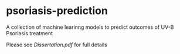 # psoriasis-prediction
A collection of machine learinng models to predict outcomes of UV-B Psoriasis treatment

Please see <i>Dissertation.pdf</i> for full details
